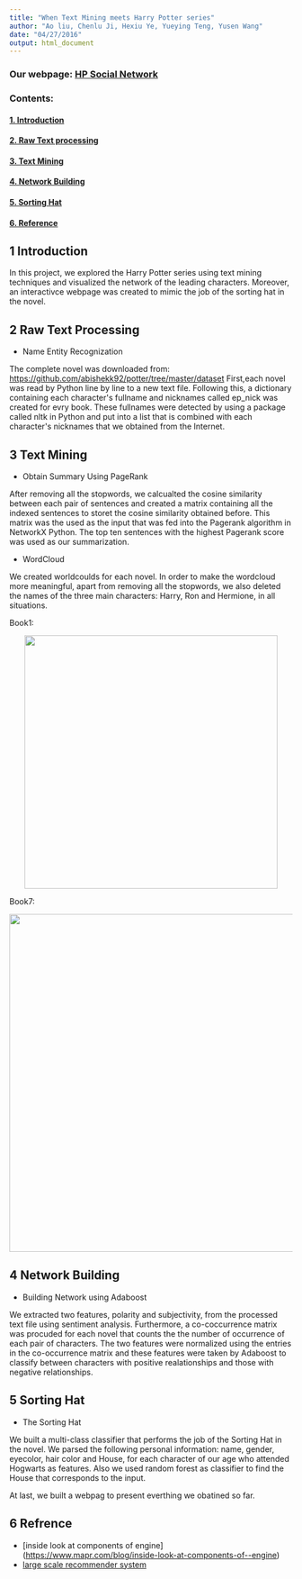 ```yaml
---
title: "When Text Mining meets Harry Potter series"
author: "Ao liu, Chenlu Ji, Hexiu Ye, Yueying Teng, Yusen Wang"  
date: "04/27/2016"
output: html_document
---
```


### Our webpage:  <a href="http://lleiou.github.io/4249FinalProject/index.html" target="_blank">HP Social Network</a>


### Contents:
#### [1. Introduction](#1)
#### [2. Raw Text processing](#2)
#### [3. Text Mining](#3)
#### [4. Network Building](#4)
#### [5. Sorting Hat](#5)
#### [6. Reference](#6)

<a name="1"></a>  
## 1 Introduction 
In this project, we explored the Harry Potter series using text mining techniques and visualized the network of the leading characters. Moreover, an interactivce webpage was created to mimic the job of the sorting hat in the novel.
<a name="2"></a>
## 2 Raw Text Processing 
+  Name Entity Recognization

The complete novel was downloaded from: https://github.com/abishekk92/potter/tree/master/dataset
First,each novel was read by Python line by line to a new text file. Following this, a dictionary containing each character's fullname and nicknames called ep_nick was created for evry book. These fullnames were detected by using a package called nltk in Python and put into a list that is combined with each character's nicknames that we obtained from the Internet.

<a name="3"></a>
## 3 Text Mining 
+  Obtain Summary Using PageRank

After removing all the stopwords, we calcualted the cosine similarity between each pair of sentences and created a matrix containing all the indexed sentences to storet the cosine similarity obtained before. This matrix was the used as the input that was fed into the Pagerank algorithm in NetworkX Python. The top ten sentences with the highest Pagerank score was used as our summarization.

+ WordCloud

We created worldcoulds for each novel. In order to make the wordcloud more meaningful, apart from removing all the stopwords, we also deleted the names of the three main characters: Harry, Ron and Hermione, in all situations.

Book1:
<p align="center"><img src="output/word cloud/book1.jpg" width=450></p>

Book7:
<p align="center"><img src="output/word cloud/book7.png" width=600></p>
 
<a name="4"></a>
## 4 Network Building
+  Building Network using Adaboost 

We extracted two features, polarity and subjectivity, from the processed text file using sentiment analysis. Furthermore, a co-coccurrence matrix was procuded for each novel that counts the the number of occurrence of each pair of characters. The two features were normalized using the entries in the co-occurrence matrix and these features were taken by Adaboost to classify between characters with positive realationships and those with negative relationships. 

<a name="5"></a>
## 5 Sorting Hat 
+  The Sorting Hat

We built a multi-class classifier that performs the job of the Sorting Hat in the novel. We parsed the following personal information: name, gender, eyecolor, hair color and House, for each character of our age who attended Hogwarts as features. Also we used random forest as classifier to find the House that corresponds to the input. 

At last, we built a webpag to present everthing we obatined so far.

<a name="6"></a>
## 6 Refrence 
+  [inside look at components of engine] (https://www.mapr.com/blog/inside-look-at-components-of--engine)
+  [large scale recommender system](http://bigdata.ices.utexas.edu/project/large-scale-recommender-systems)
  
  

